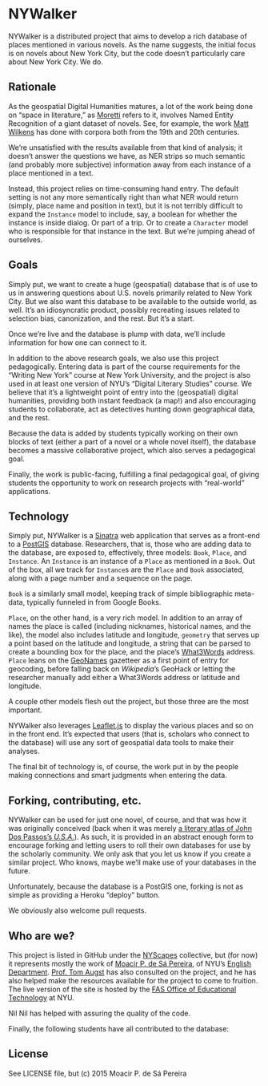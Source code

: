 # NYWalker

NYWalker is a distributed project that aims to develop a rich database of
places mentioned in various novels. As the name suggests, the initial focus is
on novels about New York City, but the code doesn’t particularly care about New
York City. We do.

## Rationale

As the geospatial Digital Humanities matures, a lot of the work being done on
“space in literature,” as
[Moretti](https://books.google.com/books?id=ja2MUXS_YQUC&printsec=frontcover&dq=moretti+space+in+literature&hl=en&sa=X&ved=0ahUKEwjP17rHmqrJAhVG2xoKHZZHD3YQ6AEIHTAA#v=onepage&q=%22space%20in%20literature%22&f=false)
refers to it, involves Named Entity Recognition of a giant dataset of novels.
See, for example, the work [Matt Wilkens](http://mattwilkens.com/) has done
with corpora both from the 19th and 20th centuries.

We’re unsatisfied with the results available from that kind of analysis; it
doesn’t answer the questions we have, as NER strips so much semantic (and
probably more subjective) information away from each instance of a place
mentioned in a text.

Instead, this project relies on time-consuming hand entry. The default setting
is not any more semantically right than what NER would return (simply, place
name and position in text), but it is not terribly difficult to expand the
`Instance` model to include, say, a boolean for whether the instance is inside
dialog. Or part of a trip. Or to create a `Character` model who is responsible
for that instance in the text. But we’re jumping ahead of ourselves.

## Goals

Simply put, we want to create a huge (geospatial) database that is of use to us
in answering questions about U.S. novels primarily related to New York City.
But we also want this database to be available to the outside world, as well.
It’s an idiosyncratic product, possibly recreating issues related to selection
bias, canonization, and the rest. But it’s a start.

Once we’re live and the database is plump with data, we’ll include information
for how one can connect to it.

In addition to the above research goals, we also use this project
pedagogically. Entering data is part of the course requirements for the
“Writing New York” course at New York University, and the project is also used
in at least one version of NYU’s “Digital Literary Studies” course. We believe
that it’s a lightweight point of entry into the (geospatial) digital
humanities, providing both instant feedback (a map!) and also encouraging
students to collaborate, act as detectives hunting down geographical data, and
the rest.

Because the data is added by students typically working on their own blocks of
text (either a part of a novel or a whole novel itself), the database becomes a
massive collaborative project, which also serves a pedagogical goal.

Finally, the work is public-facing, fulfilling a final pedagogical goal, of
giving students the opportunity to work on research projects with “real-world”
applications.

## Technology

Simply put, NYWalker is a [Sinatra](http://www.sinatrarb.com) web application
that serves as a front-end to a [PostGIS](http://www.postgis.org) database.
Researchers, that is, those who are adding data to the database, are exposed
to, effectively, three models: `Book`, `Place`, and `Instance`. An `Instance`
is an instance of a `Place` as mentioned in a `Book`. Out of the box, all we
track for `Instance`s are the `Place` and `Book` associated, along with a page
number and a sequence on the page.

`Book` is a similarly small model, keeping track of simple bibliographic
meta-data, typically funneled in from Google Books.

`Place`, on the other hand, is a very rich model. In addition to an array of
names the place is called (including nicknames, historical names, and the
like), the model also includes latitude and longitude, `geometry` that serves
up a point based on the latitude and longitude, a string that can be parsed to
create a bounding box for the place, and the place’s
[What3Words](http://what3words.com) address. `Place` leans on the
[GeoNames](http://www.geonames.org/) gazetteer as a first point of entry for
geocoding, before falling back on *Wikipedia*’s GeoHack or letting the
researcher manually add either a What3Words address or latitude and longitude.

A couple other models flesh out the project, but those three are the most important.

NYWalker also leverages [Leaflet.js](http://leafletjs.com) to display the
various places and so on in the front end. It’s expected that users (that is,
scholars who connect to the database) will use any sort of geospatial data
tools to make their analyses.

The final bit of technology is, of course, the work put in by the people making
connections and smart judgments when entering the data.

## Forking, contributing, etc.

NYWalker can be used for just one novel, of course, and that was how it was
originally conceived (back when it was merely [a literary atlas of John Dos
Passos’s *U.S.A.*](http://github.com/muziejus/usa-atlas)). As such, it is
provided in an abstract enough form to encourage forking and letting users to
roll their own databases for use by the scholarly community. We only ask that
you let us know if you create a similar project. Who knows, maybe we’ll make
use of your databases in the future.

Unfortunately, because the database is a PostGIS one, forking is not as simple
as providing a Heroku “deploy” button.

We obviously also welcome pull requests.

## Who are we?

This project is listed in GitHub under the [NYScapes](http://nyscapes.org)
collective, but (for now) it represents mostly the work of [Moacir P. de Sá
Pereira](http://moacir.com), of NYU’s [English
Department](http://english.fas.nyu.edu). [Prof. Tom
Augst](http://english.fas.nyu.edu/object/ThomasAugst.html) has also consulted
on the project, and he has also helped make the resources available for the
project to come to fruition. The live version of the site is hosted by the [FAS
Office of Educational Technology](https://wp.nyu.edu/fas-edtech) at NYU.

Nil Nil has helped with assuring the quality of the code.

Finally, the following students have all contributed to the database:

## License

See LICENSE file, but (c) 2015 Moacir P. de Sá Pereira
